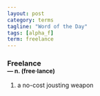 ```yaml
---
layout: post
category: terms
tagline: "Word of the Day"
tags: [alpha_f]
term: freelance
---
```


<h3>Freelance<br/> <small>&mdash; n. (free<span>&middot;</span>lance)</small></h3>
<p><ol><li>a no-cost jousting weapon</li>
</ol></p>
